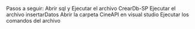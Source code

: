 Pasos a seguir:
Abrir sql y
Ejecutar el archivo CrearDb-SP
Ejecutar el archivo insertarDatos
Abrir la carpeta CineAPI en visual studio 
Ejecutar los comandos del archivo 
